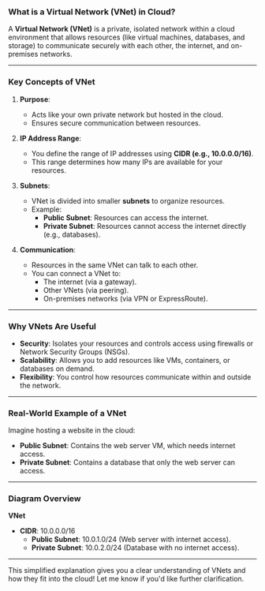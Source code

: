 ### **What is a Virtual Network (VNet) in Cloud?**



A **Virtual Network (VNet)** is a private, isolated network within a cloud environment that allows resources (like virtual machines, databases, and storage) to communicate securely with each other, the internet, and on-premises networks.

---

### **Key Concepts of VNet**

1. **Purpose**:
    
    - Acts like your own private network but hosted in the cloud.
    - Ensures secure communication between resources.
2. **IP Address Range**:
    
    - You define the range of IP addresses using **CIDR (e.g., 10.0.0.0/16)**.
    - This range determines how many IPs are available for your resources.
3. **Subnets**:
    
    - VNet is divided into smaller **subnets** to organize resources.
    - Example:
        - **Public Subnet**: Resources can access the internet.
        - **Private Subnet**: Resources cannot access the internet directly (e.g., databases).
4. **Communication**:
    
    - Resources in the same VNet can talk to each other.
    - You can connect a VNet to:
        - The internet (via a gateway).
        - Other VNets (via peering).
        - On-premises networks (via VPN or ExpressRoute).

---

### **Why VNets Are Useful**

- **Security**: Isolates your resources and controls access using firewalls or Network Security Groups (NSGs).
- **Scalability**: Allows you to add resources like VMs, containers, or databases on demand.
- **Flexibility**: You control how resources communicate within and outside the network.

---

### **Real-World Example of a VNet**

Imagine hosting a website in the cloud:

- **Public Subnet**: Contains the web server VM, which needs internet access.
- **Private Subnet**: Contains a database that only the web server can access.

---

### **Diagram Overview**

**VNet**

- **CIDR**: 10.0.0.0/16
    - **Public Subnet**: 10.0.1.0/24 (Web server with internet access).
    - **Private Subnet**: 10.0.2.0/24 (Database with no internet access).

---

This simplified explanation gives you a clear understanding of VNets and how they fit into the cloud! Let me know if you'd like further clarification.

